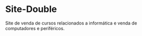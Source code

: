 # Site-Double
Site de venda de cursos relacionados a informática e venda de computadores e periféricos.
